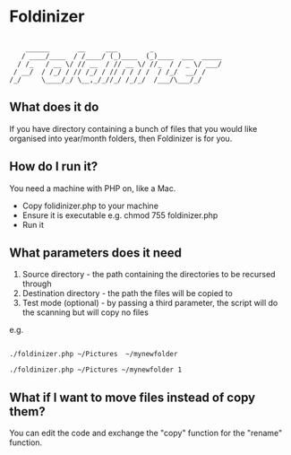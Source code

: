 # Foldinizer

```

    ______       __     ___        _                 
   / ____/____  / /____/ (_)____  (_)____  ___  _____
  / /_   / __ \/ // __  / // __ \/ //_  / / _ \/ ___/
 / __/  / /_/ / // /_/ / // / / / /  / /_/  __/ /    
/_/     \____/_/ \__,_/_//_/ /_/_/  /___/\___/_/

```

## What does it do

If you have directory containing a bunch of files that you would like organised into year/month folders, then Foldinizer is for you. 

## How do I run it?

You need a machine with PHP on, like a Mac.

* Copy folidinizer.php to your machine
* Ensure it is executable e.g. chmod 755 foldinizer.php
* Run it 

## What parameters does it need

1) Source directory - the path containing the directories to be recursed through
2) Destination directory - the path the files will be copied to
3) Test mode (optional) - by passing a third parameter, the script will do the scanning but will copy no files

e.g.
```

./foldinizer.php ~/Pictures  ~/mynewfolder

./foldinizer.php ~/Pictures ~/mynewfolder 1

```

## What if I want to move files instead of copy them?

You can edit the code and exchange the "copy" function for the "rename" function.